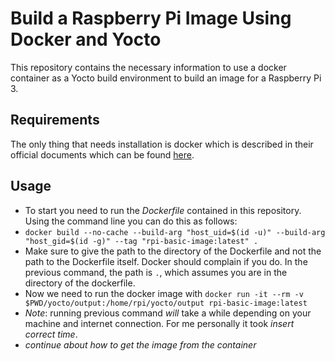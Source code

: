 # Build a Raspberry Pi Image Using Docker and Yocto
This repository contains the necessary information to use a docker container as a Yocto build environment to build an image for a Raspberry Pi 3. 

## Requirements
The only thing that needs installation is docker which is described in their official documents which can be found [here](https://docs.docker.com/).

## Usage
- To start you need to run the _Dockerfile_ contained in this repository. Using the command line you can do this as follows: 
- `docker build --no-cache --build-arg "host_uid=$(id -u)" --build-arg "host_gid=$(id -g)" --tag "rpi-basic-image:latest" .` 
- Make sure to give the path to the directory of the Dockerfile and not the path to the Dockerfile itself. Docker should complain if you do. In the previous command, the path is `.`, which assumes you are in the directory of the dockerfile.
- Now we need to run the docker image with `docker run -it --rm -v $PWD/yocto/output:/home/rpi/yocto/output rpi-basic-image:latest`
- *Note*: running previous command _will_ take a while depending on your machine and internet connection. For me personally it took *_insert correct time_*. 
- _continue about how to get the image from the container_ 
